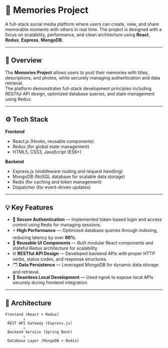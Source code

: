 # 📸 Memories Project

A full-stack social media platform where users can create, view, and share memorable moments with others in real time. The project is designed with a focus on scalability, performance, and clean architecture using **React**, **Redux**, **Express**, **MongoDB**.

---

## 🚀 Overview

The **Memories Project** allows users to post their memories with titles, descriptions, and photos, while securely managing authentication and data retrieval.  
The platform demonstrates full-stack development principles including RESTful API design, optimized database queries, and state management using Redux.

---

## ⚙️ Tech Stack

**Frontend**
- React.js (Hooks, reusable components)
- Redux (for global state management)
- HTML5, CSS3, JavaScript (ES6+)

**Backend**
- Express.js (middleware routing and request handling)
- MongoDB (NoSQL database for scalable data storage)
- Redis (for caching and token management)
- Dispatcher (for event-driven updates)

---

## 💡 Key Features

- 🔐 **Secure Authentication** — Implemented token-based login and access control using Redis for managing sessions.  
- ⚡ **High Performance** — Optimized database queries through indexing, reducing latency by over **90%**.  
- 🧩 **Reusable UI Components** — Built modular React components and stateful Redux architecture for scalability.  
- 🌐 **RESTful API Design** — Developed backend APIs with proper HTTP verbs, status codes, and response structures.  
- 🗂️ **Data Persistence** — Leveraged MongoDB for dynamic data storage and retrieval.  
- 📡 **Seamless Local Development** — Used ngrok to expose local APIs securely during frontend integration.

---

## 🧠 Architecture

```plaintext
Frontend (React + Redux)
        ↓
 REST API Gateway (Express.js)
        ↓
 Backend Service (Spring Boot)
        ↓
 Database Layer (MongoDB + Redis)
